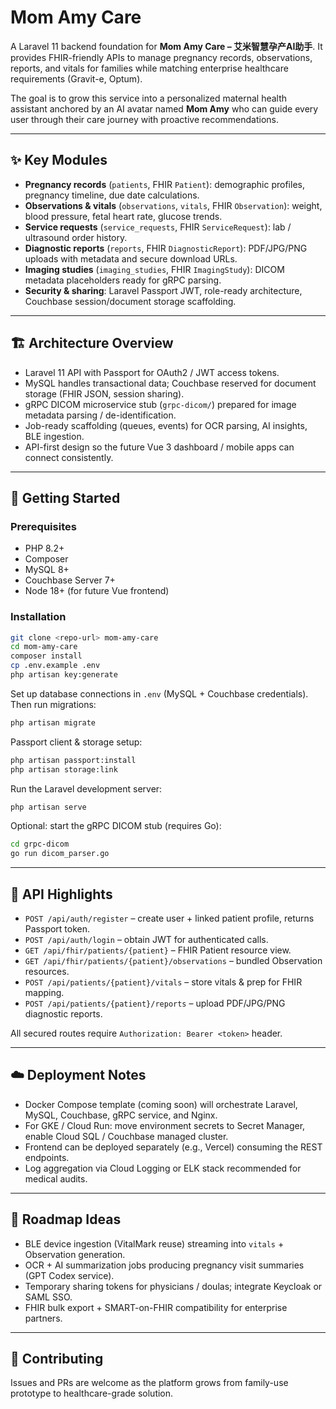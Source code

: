 # Mom Amy Care

A Laravel 11 backend foundation for **Mom Amy Care – 艾米智慧孕产AI助手**. It provides FHIR-friendly APIs to manage pregnancy records, observations, reports, and vitals for families while matching enterprise healthcare requirements (Gravit-e, Optum).

The goal is to grow this service into a personalized maternal health assistant anchored by an AI avatar named **Mom Amy** who
can guide every user through their care journey with proactive recommendations.

---

## ✨ Key Modules

- **Pregnancy records** (`patients`, FHIR `Patient`): demographic profiles, pregnancy timeline, due date calculations.
- **Observations & vitals** (`observations`, `vitals`, FHIR `Observation`): weight, blood pressure, fetal heart rate, glucose trends.
- **Service requests** (`service_requests`, FHIR `ServiceRequest`): lab / ultrasound order history.
- **Diagnostic reports** (`reports`, FHIR `DiagnosticReport`): PDF/JPG/PNG uploads with metadata and secure download URLs.
- **Imaging studies** (`imaging_studies`, FHIR `ImagingStudy`): DICOM metadata placeholders ready for gRPC parsing.
- **Security & sharing**: Laravel Passport JWT, role-ready architecture, Couchbase session/document storage scaffolding.

---

## 🏗️ Architecture Overview

- Laravel 11 API with Passport for OAuth2 / JWT access tokens.
- MySQL handles transactional data; Couchbase reserved for document storage (FHIR JSON, session sharing).
- gRPC DICOM microservice stub (`grpc-dicom/`) prepared for image metadata parsing / de-identification.
- Job-ready scaffolding (queues, events) for OCR parsing, AI insights, BLE ingestion.
- API-first design so the future Vue 3 dashboard / mobile apps can connect consistently.

---

## 🚀 Getting Started

### Prerequisites

- PHP 8.2+
- Composer
- MySQL 8+
- Couchbase Server 7+
- Node 18+ (for future Vue frontend)

### Installation

```bash
git clone <repo-url> mom-amy-care
cd mom-amy-care
composer install
cp .env.example .env
php artisan key:generate
```

Set up database connections in `.env` (MySQL + Couchbase credentials). Then run migrations:

```bash
php artisan migrate
```

Passport client & storage setup:

```bash
php artisan passport:install
php artisan storage:link
```

Run the Laravel development server:

```bash
php artisan serve
```

Optional: start the gRPC DICOM stub (requires Go):

```bash
cd grpc-dicom
go run dicom_parser.go
```

---

## 🔑 API Highlights

- `POST /api/auth/register` – create user + linked patient profile, returns Passport token.
- `POST /api/auth/login` – obtain JWT for authenticated calls.
- `GET /api/fhir/patients/{patient}` – FHIR Patient resource view.
- `GET /api/fhir/patients/{patient}/observations` – bundled Observation resources.
- `POST /api/patients/{patient}/vitals` – store vitals & prep for FHIR mapping.
- `POST /api/patients/{patient}/reports` – upload PDF/JPG/PNG diagnostic reports.

All secured routes require `Authorization: Bearer <token>` header.

---

## ☁️ Deployment Notes

- Docker Compose template (coming soon) will orchestrate Laravel, MySQL, Couchbase, gRPC service, and Nginx.
- For GKE / Cloud Run: move environment secrets to Secret Manager, enable Cloud SQL / Couchbase managed cluster.
- Frontend can be deployed separately (e.g., Vercel) consuming the REST endpoints.
- Log aggregation via Cloud Logging or ELK stack recommended for medical audits.

---

## 🧭 Roadmap Ideas

- BLE device ingestion (VitalMark reuse) streaming into `vitals` + Observation generation.
- OCR + AI summarization jobs producing pregnancy visit summaries (GPT Codex service).
- Temporary sharing tokens for physicians / doulas; integrate Keycloak or SAML SSO.
- FHIR bulk export + SMART-on-FHIR compatibility for enterprise partners.

---

## 🤝 Contributing

Issues and PRs are welcome as the platform grows from family-use prototype to healthcare-grade solution.
